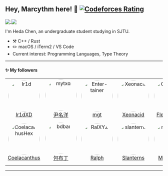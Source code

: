 ## Hey, Marcythm here! :wave: [![Codeforces Rating](https://cfrating.ihcr.top/?user=Trisolaris&style=flat-square)](https://codeforces.com/profile/Trisolaris)

<a href="https://github.com/Marcythm/Marcythm">
  <img align="center" src="https://github-readme-stats.vercel.app/api?username=Marcythm&count_private=true&show_icons=true&hide=issues" />
</a>
<a href="https://github.com/Marcythm/Marcythm">
  <img align="center" src="https://github-readme-stats.vercel.app/api/top-langs/?username=Marcythm&layout=compact&hide=javascript,html,makefile,css&langs_count=10" />
</a>

I'm Heda Chen, an undergraduate student studying in SJTU.

-   :hammer_and_pick: C++ / Rust
-   :pencil2: macOS / iTerm2 / VS Code
-   Current interest: Programming Languages, Type Theory

---

#### :sparkles: My followers

<!--START_SECTION:top-followers-->
<table>
  <tr>
    <td align="center">
      <a href="https://github.com/Ir1d">
        <img src="https://avatars2.githubusercontent.com/u/10709657" width="auto;" height="100px;" style="border-radius:100%;" overflow="hidden;" alt="Ir1d"/>
      </a>
      <br />
      <a href="https://github.com/Ir1d">Ir1dXD</a>
    </td>
    <td align="center">
      <a href="https://github.com/mytxd">
        <img src="https://avatars2.githubusercontent.com/u/43415053" width="auto;" height="100px;" style="border-radius:100%;" overflow="hidden;" alt="mytxd"/>
      </a>
      <br />
      <a href="https://github.com/mytxd">尹名洋</a>
    </td>
    <td align="center">
      <a href="https://github.com/Enter-tainer">
        <img src="https://avatars2.githubusercontent.com/u/25521218" width="auto;" height="100px;" style="border-radius:100%;" overflow="hidden;" alt="Enter-tainer"/>
      </a>
      <br />
      <a href="https://github.com/Enter-tainer">mgt</a>
    </td>
    <td align="center">
      <a href="https://github.com/Xeonacid">
        <img src="https://avatars2.githubusercontent.com/u/13995937" width="auto;" height="100px;" style="border-radius:100%;" overflow="hidden;" alt="Xeonacid"/>
      </a>
      <br />
      <a href="https://github.com/Xeonacid">Xeonacid</a>
    </td>
    <td align="center">
      <a href="https://github.com/ChungZH">
        <img src="https://avatars2.githubusercontent.com/u/42088872" width="auto;" height="100px;" style="border-radius:100%;" overflow="hidden;" alt="ChungZH"/>
      </a>
      <br />
      <a href="https://github.com/ChungZH">Flex Zhong</a>
    </td>
    <td align="center">
      <a href="https://github.com/ZenithalHourlyRate">
        <img src="https://avatars2.githubusercontent.com/u/19512674" width="auto;" height="100px;" style="border-radius:100%;" overflow="hidden;" alt="ZenithalHourlyRate"/>
      </a>
      <br />
      <a href="https://github.com/ZenithalHourlyRate">Zenithal</a>
    </td>
    <td align="center">
      <a href="https://github.com/phoenixrain-pku">
        <img src="https://avatars2.githubusercontent.com/u/45916876" width="auto;" height="100px;" style="border-radius:100%;" overflow="hidden;" alt="phoenixrain-pku"/>
      </a>
      <br />
      <a href="https://github.com/phoenixrain-pku">Phoenix Rain</a>
    </td>
  </tr>
  <tr>
    <td align="center">
      <a href="https://github.com/CoelacanthusHex">
        <img src="https://avatars2.githubusercontent.com/u/43064781" width="auto;" height="100px;" style="border-radius:100%;" overflow="hidden;" alt="CoelacanthusHex"/>
      </a>
      <br />
      <a href="https://github.com/CoelacanthusHex">Coelacanthus</a>
    </td>
    <td align="center">
      <a href="https://github.com/bdbai">
        <img src="https://avatars2.githubusercontent.com/u/5270106" width="auto;" height="100px;" style="border-radius:100%;" overflow="hidden;" alt="bdbai"/>
      </a>
      <br />
      <a href="https://github.com/bdbai">包布丁</a>
    </td>
    <td align="center">
      <a href="https://github.com/RalXYZ">
        <img src="https://avatars2.githubusercontent.com/u/19510622" width="auto;" height="100px;" style="border-radius:100%;" overflow="hidden;" alt="RalXYZ"/>
      </a>
      <br />
      <a href="https://github.com/RalXYZ">Ralph</a>
    </td>
    <td align="center">
      <a href="https://github.com/slanterns">
        <img src="https://avatars2.githubusercontent.com/u/10987206" width="auto;" height="100px;" style="border-radius:100%;" overflow="hidden;" alt="slanterns"/>
      </a>
      <br />
      <a href="https://github.com/slanterns">Slanterns</a>
    </td>
    <td align="center">
      <a href="https://github.com/miaotony">
        <img src="https://avatars2.githubusercontent.com/u/41962043" width="auto;" height="100px;" style="border-radius:100%;" overflow="hidden;" alt="miaotony"/>
      </a>
      <br />
      <a href="https://github.com/miaotony">MiaoTony</a>
    </td>
    <td align="center">
      <a href="https://github.com/abc1763613206">
        <img src="https://avatars2.githubusercontent.com/u/30773956" width="auto;" height="100px;" style="border-radius:100%;" overflow="hidden;" alt="abc1763613206"/>
      </a>
      <br />
      <a href="https://github.com/abc1763613206">abc1763613206</a>
    </td>
    <td align="center">
      <a href="https://github.com/StudyingFather">
        <img src="https://avatars2.githubusercontent.com/u/23295419" width="auto;" height="100px;" style="border-radius:100%;" overflow="hidden;" alt="StudyingFather"/>
      </a>
      <br />
      <a href="https://github.com/StudyingFather">Shuhao Zhang</a>
    </td>
  </tr>
</table>
<!--END_SECTION:top-followers-->

---


<!-- #### :bar_chart: Weekly development breakdown -->

<!--START_SECTION:waka-->
<!--END_SECTION:waka-->

<!-- --- -->
